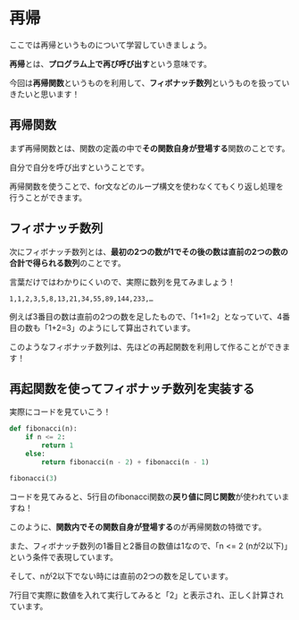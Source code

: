 # 再帰
ここでは再帰というものについて学習していきましょう。

**再帰**とは、**プログラム上で再び呼び出す**という意味です。

今回は**再帰関数**というものを利用して、**フィボナッチ数列**というものを扱っていきたいと思います！

## 再帰関数
まず再帰関数とは、関数の定義の中で**その関数自身が登場する**関数のことです。

自分で自分を呼び出すということです。

再帰関数を使うことで、for文などのループ構文を使わなくてもくり返し処理を行うことができます。

## フィボナッチ数列
次にフィボナッチ数列とは、**最初の2つの数が1でその後の数は直前の2つの数の合計で得られる数列**のことです。

言葉だけではわかりにくいので、実際に数列を見てみましょう！

`1,1,2,3,5,8,13,21,34,55,89,144,233,…`

例えば3番目の数は直前の2つの数を足したもので、「1+1=2」となっていて、4番目の数も「1+2=3」のようにして算出されています。

このようなフィボナッチ数列は、先ほどの再起関数を利用して作ることができます！

## 再起関数を使ってフィボナッチ数列を実装する

実際にコードを見ていこう！

```python 
def fibonacci(n):
    if n <= 2:
        return 1
    else:
        return fibonacci(n - 2) + fibonacci(n - 1)

fibonacci(3)
```

コードを見てみると、5行目のfibonacci関数の**戻り値に同じ関数**が使われていますね！

このように、**関数内でその関数自身が登場する**のが再帰関数の特徴です。

また、フィボナッチ数列の1番目と2番目の数値は1なので、「n <= 2 (nが2以下)」という条件で表現しています。

そして、nが2以下でない時には直前の2つの数を足しています。

7行目で実際に数値を入れて実行してみると「2」と表示され、正しく計算されています。
